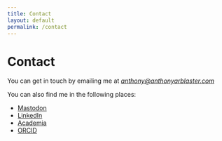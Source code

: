 ```yaml
---
title: Contact
layout: default
permalink: /contact
---
```


# Contact
You can get in touch by emailing me at [_anthony@anthonyarblaster.com_](mailto:anthony@anthonyarblaster.com)

You can also find me in the following places:
- [Mastodon](https://mastodonapp.uk/@aarblaster)
- [LinkedIn](https://www.linkedin.com/in/anthonyarblaster)
- [Academia](https://wwwrada.academia.edu/AnthonyArblaster)
- [ORCID](https://orcid.org/0009-0005-0404-0645)